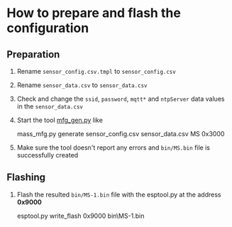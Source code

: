 # How to prepare and flash the configuration
## Preparation
1. Rename `sensor_config.csv.tmpl` to `sensor_config.csv`
1. Rename `sensor_data.csv` to `sensor_data.csv`
1. Check and change the `ssid`, `password`, `mqtt*` and `ntpServer` data values in the `sensor_data.csv`
1. Start the tool [mfg_gen.py](https://docs.espressif.com/projects/esp-idf/en/latest/esp32/api-reference/storage/mass_mfg.html) like
    
    mass_mfg.py generate sensor_config.csv sensor_data.csv MS 0x3000
1. Make sure the tool doesn't report any errors and `bin/MS.bin` file is successfully created
## Flashing
1. Flash the resulted `bin/MS-1.bin` file with the esptool.py at the address **0x9000**
    
    esptool.py write_flash 0x9000 bin\MS-1.bin
